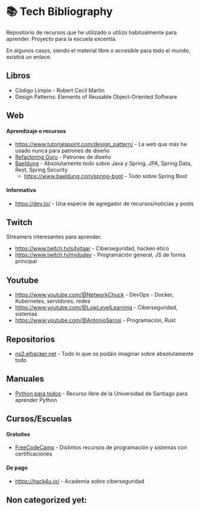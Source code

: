 📚 Tech Bibliography
=====

Repositorio de recursos que he utilizado o utilizo habitualmente para aprender. Proyecto para la escuela excentia.

En algunos casos, siendo el material libre o accesible para todo el mundo, existirá un enlace.

Libros
-----

* Código Limpio - Robert Cecil Martin
* Design Patterns: Elements of Reusable Object-Oriented Software

Web
-----

#### Aprendizaje o recursos
* https://www.tutorialspoint.com/design_pattern/ - La web que más he usado nunca para patrones de diseño
* [Refactoring Guru](https://refactoring.guru) - Patrones de diseño
* [Baeldung](https://www.baeldung.com) - Absolutamente todo sobre Java y Spring. JPA, Spring Data, Rest, Spring Security
  * https://www.baeldung.com/spring-boot - Todo sobre Spring Boot

#### Informativa
* https://dev.to/ - Una especie de agregador de recursos/noticias y posts

Twitch
-----
Streamers interesantes para aprender.

* https://www.twitch.tv/s4vitaar - Ciberseguridad, hackeo ético 
* https://www.twitch.tv/midudev - Programación general, JS de forma principal

Youtube
-----
* https://www.youtube.com/@NetworkChuck - DevOps - Docker, Kubernetes, servidores, redes
* https://www.youtube.com/@LowLevelLearning - Ciberseguridad, sistemas
* https://www.youtube.com/@AntonioSarosi - Programación, Rust

Repositorios
-----
* [ns2.elhacker.net](https://ns2.elhacker.net/descargas/) - Todo lo que os podáis imaginar sobre absolutamente todo

Manuales
-----
* [Python para todos](https://persoal.citius.usc.es/eva.cernadas/informaticaparacientificos/material/libros/Python%20para%20todos.pdf) - Recurso libre de la Universidad de Santiago para aprender Python

Cursos/Escuelas
-----
#### Gratuitos
* [FreeCodeCamp](https://www.freecodecamp.org/) - Distintos recursos de programación y sistemas con certificaciones 

#### De pago
* https://hack4u.io/ - Academia sobre ciberseguridad

Non categorized yet:
-----
